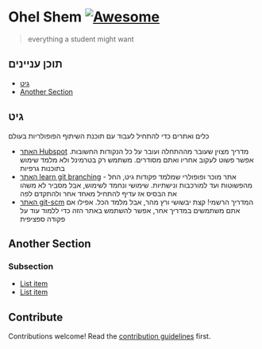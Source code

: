 # Ohel Shem [![Awesome](https://awesome.re/badge.svg)](https://awesome.re)

> everything a student might want

## תוכן עניינים

- [גיט](#גיט)
- [Another Section](#another-section)


## גיט

כלים ואתרים כדי להתחיל לעבוד עם תוכנת השיתוף הפופולריות בעולם
* [האתר Hubspot](https://product.hubspot.com/blog/git-and-github-tutorial-for-beginners) מדריך מצוין שעובר מההתחלה ועובר על כל הנקודות החשובות. אפשר פשוט לעקוב אחריו ואתם מסודרים. משתמש רק בטרמינל ולא מלמד שימוש בתוכנות גרפיות
* [האתר learn git branching](https://learngitbranching.js.org/) - אתר מוכר ופופולרי שמלמד פקודות גיט, החל מהפשוטות ועד למורכבות ונישתיות. שימושי ונחמד לשימוש, אבל מסביר לא משהו את הבסיס אז עדיף להתחיל מאחד אחר ולהתקדם לפה
* [האתר git-scm](https://git-scm.com/docs/gittutorial) המדריך הרשמי! קצת יבשושי ורץ מהר, אבל מלמד הכל. אפילו אם אתם משתמשים במדריך אחר, אפשר להשתמש באתר הזה כדי ללמוד עוד על פקודה ספציפית


## Another Section

### Subsection

- [List item](http://example.com)
- [List item](http://example.com)


## Contribute

Contributions welcome! Read the [contribution guidelines](contributing.md) first.
